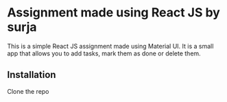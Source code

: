 # Assignment made using React JS by surja

This is a simple React JS assignment made using Material UI. It is a small app that allows you to add tasks, mark them as done or delete them.

## Installation

Clone the repo

